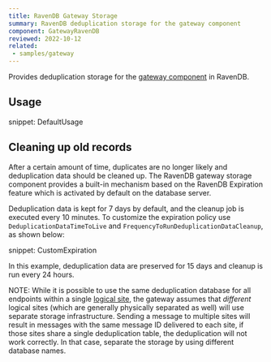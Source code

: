 ```yaml
---
title: RavenDB Gateway Storage
summary: RavenDB deduplication storage for the gateway component
component: GatewayRavenDB
reviewed: 2022-10-12
related:
 - samples/gateway
---
```


Provides deduplication storage for the [gateway component](/nservicebus/gateway/) in RavenDB.

## Usage

snippet: DefaultUsage

## Cleaning up old records

After a certain amount of time, duplicates are no longer likely and deduplication data should be cleaned up. The RavenDB gateway storage component provides a built-in mechanism based on the RavenDB Expiration feature which is activated by default on the database server.

Deduplication data is kept for 7 days by default, and the cleanup job is executed every 10 minutes. To customize the expiration policy use `DeduplicationDataTimeToLive` and `FrequencyToRunDeduplicationDataCleanup`, as shown below:

snippet: CustomExpiration

In this example, deduplication data are preserved for 15 days and cleanup is run every 24 hours.

NOTE: While it is possible to use the same deduplication database for all endpoints within a single [logical site](/nservicebus/gateway/#logically-different-sites), the gateway assumes that _different_ logical sites (which are generally physically separated as well) will use separate storage infrastructure. Sending a message to multiple sites will result in messages with the same message ID delivered to each site, if those sites share a single deduplication table, the deduplication will not work correctly. In that case, separate the storage by using different database names.

